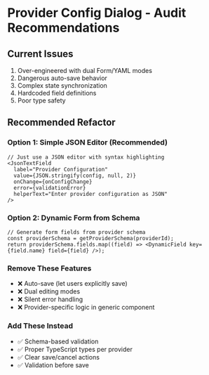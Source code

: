 # Provider Config Dialog - Audit Recommendations

## Current Issues

1. Over-engineered with dual Form/YAML modes
2. Dangerous auto-save behavior
3. Complex state synchronization
4. Hardcoded field definitions
5. Poor type safety

## Recommended Refactor

### Option 1: Simple JSON Editor (Recommended)

```tsx
// Just use a JSON editor with syntax highlighting
<JsonTextField
  label="Provider Configuration"
  value={JSON.stringify(config, null, 2)}
  onChange={onConfigChange}
  error={validationError}
  helperText="Enter provider configuration as JSON"
/>
```

### Option 2: Dynamic Form from Schema

```tsx
// Generate form fields from provider schema
const providerSchema = getProviderSchema(providerId);
return providerSchema.fields.map((field) => <DynamicField key={field.name} field={field} />);
```

### Remove These Features

- ❌ Auto-save (let users explicitly save)
- ❌ Dual editing modes
- ❌ Silent error handling
- ❌ Provider-specific logic in generic component

### Add These Instead

- ✅ Schema-based validation
- ✅ Proper TypeScript types per provider
- ✅ Clear save/cancel actions
- ✅ Validation before save
